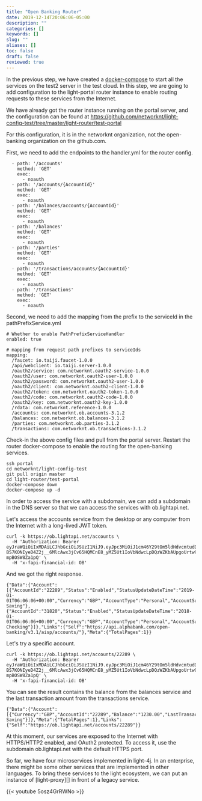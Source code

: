 ```yaml
---
title: "Open Banking Router"
date: 2019-12-14T20:06:06-05:00
description: ""
categories: []
keywords: []
slug: ""
aliases: []
toc: false
draft: false
reviewed: true
---
```


In the previous step, we have created a [docker-compose][] to start all the services on the test2 server in the test cloud. In this step, we are going to add configuration to the light-portal router instance to enable routing requests to these services from the Internet. 

We have already got the router instance running on the portal server, and the configuration can be found at https://github.com/networknt/light-config-test/tree/master/light-router/test-portal

For this configuration, it is in the networknt organization, not the open-banking organization on the github.com. 

First, we need to add the endpoints to the handler.yml for the router config. 

```
  - path: '/accounts'
    method: 'GET'
    exec:
      - noauth
  - path: '/accounts/{AccountId}'
    method: 'GET'
    exec:
      - noauth
  - path: '/balances/accounts/{AccountId}'
    method: 'GET'
    exec:
      - noauth
  - path: '/balances'
    method: 'GET'
    exec:
      - noauth
  - path: '/parties'
    method: 'GET'
    exec:
      - noauth
  - path: '/transactions/accounts/{AccountId}'
    method: 'GET'
    exec:
      - noauth
  - path: '/transactions'
    method: 'GET'
    exec:
      - noauth

```

Second, we need to add the mapping from the prefix to the serviceId in the pathPrefixService.yml

```
# Whether to enable PathPrefixServiceHandler
enabled: true

# mapping from request path prefixes to serviceIds
mapping:
  /faucet: io.taiji.faucet-1.0.0
  /api/webclient: io.taiji.server-1.0.0
  /oauth2/service: com.networknt.oauth2-service-1.0.0
  /oauth2/user: com.networknt.oauth2-user-1.0.0
  /oauth2/password: com.networknt.oauth2-user-1.0.0
  /oauth2/client: com.networknt.oauth2-client-1.0.0
  /oauth2/token: com.networknt.oauth2-token-1.0.0
  /oauth2/code: com.networknt.oauth2-code-1.0.0
  /oauth2/key: com.networknt.oauth2-key-1.0.0
  /rdata: com.networknt.reference-1.0.0
  /accounts: com.networknt.ob.accounts-3.1.2
  /balances: com.networknt.ob.balances-3.1.2
  /parties: com.networknt.ob.parties-3.1.2
  /transactions: com.networknt.ob.transactions-3.1.2

```

Check-in the above config files and pull from the portal server. Restart the router docker-compose to enable the routing for the open-banking services. 

```
ssh portal
cd networknt/light-config-test
git pull origin master
cd light-router/test-portal
docker-compose down
docker-compose up -d
```

In order to access the service with a subdomain, we can add a subdomain in the DNS server so that we can access the services with ob.lightapi.net. 

Let's access the accounts service from the desktop or any computer from the Internet with a long-lived JWT token. 

```
curl -k https://ob.lightapi.net/accounts \
  -H 'Authorization: Bearer eyJraWQiOiIxMDAiLCJhbGciOiJSUzI1NiJ9.eyJpc3MiOiJ1cm46Y29tOm5ldHdvcmtudDpvYXV0aDI6djEiLCJhdWQiOiJ1cm46Y29tLm5ldHdvcmtudCIsImV4cCI6MTg5MTcwNDgyNiwianRpIjoiUWttZHRFeE53dDNqemlGSlBtWmFQQSIsImlhdCI6MTU3NjM0NDgyNiwibmJmIjoxNTc2MzQ0NzA2LCJ2ZXJzaW9uIjoiMS4wIiwidXNlcl9pZCI6InN0ZXZlaHUiLCJ1c2VyX3R5cGUiOiJDVVNUT01FUiIsImNsaWVudF9pZCI6ImY3ZDQyMzQ4LWM2NDctNGVmYi1hNTJkLTRjNTc4NzQyMWU3MiIsInNjb3BlIjpbImFjY291bnRzIl19.nqtuQSeeiltEWjXWrdzNrRkKtnqxlO7SUhCMVKzf9zRC0QU4SbdUR99Vbl4MiiTAQR0MxkE5s-BS7KONIyeD4Z2j__6MlcAwx3jCv65HQMCnE8_yMZ5Ut1IoVbNdwcLpDQzWZKbAUpgoUrtw9l_y7zPcyFIHIn0pxo8IiE84ctgfRa1lVU6yjQ8YuTwk5lJmojUToJNeRqXGx73xslrTlXXqF7lLEcCe52cJjbl1oTwzhXIOFllQ85sjbRHWILHpqOKBgpDoQgLqj6Q6aTShlgIjVifbeCZiECamGDUwjXcvFK1mPYy7DWo0PuLJZ0Hy6KaLMP9yr-mpBOSW8Za1pQ' \
  -H 'x-fapi-financial-id: OB'

```

And we got the right response. 

```
{"Data":{"Account":[{"AccountId":"22289","Status":"Enabled","StatusUpdateDateTime":"2019-01-01T06:06:06+00:00","Currency":"GBP","AccountType":"Personal","AccountSubType":"CurrentAccount","Nickname":"Steve's Saving"},{"AccountId":"31820","Status":"Enabled","StatusUpdateDateTime":"2018-01-01T06:06:06+00:00","Currency":"GBP","AccountType":"Personal","AccountSubType":"CurrentAccount","Nickname":"Steve's Checking"}]},"Links":{"Self":"https://api.alphabank.com/open-banking/v3.1/aisp/accounts/"},"Meta":{"TotalPages":1}}
```

Let's try a specific account. 

```
curl -k https://ob.lightapi.net/accounts/22289 \
  -H 'Authorization: Bearer eyJraWQiOiIxMDAiLCJhbGciOiJSUzI1NiJ9.eyJpc3MiOiJ1cm46Y29tOm5ldHdvcmtudDpvYXV0aDI6djEiLCJhdWQiOiJ1cm46Y29tLm5ldHdvcmtudCIsImV4cCI6MTg5MTcwNDgyNiwianRpIjoiUWttZHRFeE53dDNqemlGSlBtWmFQQSIsImlhdCI6MTU3NjM0NDgyNiwibmJmIjoxNTc2MzQ0NzA2LCJ2ZXJzaW9uIjoiMS4wIiwidXNlcl9pZCI6InN0ZXZlaHUiLCJ1c2VyX3R5cGUiOiJDVVNUT01FUiIsImNsaWVudF9pZCI6ImY3ZDQyMzQ4LWM2NDctNGVmYi1hNTJkLTRjNTc4NzQyMWU3MiIsInNjb3BlIjpbImFjY291bnRzIl19.nqtuQSeeiltEWjXWrdzNrRkKtnqxlO7SUhCMVKzf9zRC0QU4SbdUR99Vbl4MiiTAQR0MxkE5s-BS7KONIyeD4Z2j__6MlcAwx3jCv65HQMCnE8_yMZ5Ut1IoVbNdwcLpDQzWZKbAUpgoUrtw9l_y7zPcyFIHIn0pxo8IiE84ctgfRa1lVU6yjQ8YuTwk5lJmojUToJNeRqXGx73xslrTlXXqF7lLEcCe52cJjbl1oTwzhXIOFllQ85sjbRHWILHpqOKBgpDoQgLqj6Q6aTShlgIjVifbeCZiECamGDUwjXcvFK1mPYy7DWo0PuLJZ0Hy6KaLMP9yr-mpBOSW8Za1pQ' \
  -H 'x-fapi-financial-id: OB'
```

You can see the result contains the balance from the balances service and the last transaction amount from the transactions service. 

```
{"Data":{"Account":[{"Currency":"GBP","AccountId":"22289","Balance":"1230.00","LastTransactionAmount":"10.00","AccountType":"Personal","AccountSubType":"CurrentAccount","Nickname":"Steve's Saving"}]},"Meta":{"TotalPages":1},"Links":{"Self":"https://ob.lightapi.net/accounts/22289"}}
```

At this moment, our services are exposed to the Internet with HTTPS/HTTP2 enabled, and OAuth2 protected. To access it, use the subdomain ob.lightapi.net with the default HTTPS port. 

So far, we have four microservices implemented in light-4j. In an enterprise, there might be some other services that are implemented in other languages. To bring these services to the light ecosystem, we can put an instance of [light-proxy][] in front of a legacy service. 

{{< youtube 5osz4GrRWNo >}}

[docker-compose]: /tutorial/open-banking/docker-compose/
[lihgt-proxy]: /tutorial/open-banking/proxy/
